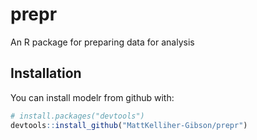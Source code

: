 # prepr
An R package for preparing data for analysis

## Installation

You can install modelr from github with:

```R
# install.packages("devtools")
devtools::install_github("MattKelliher-Gibson/prepr")
```
